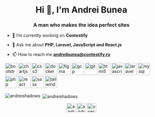 <h1 align="center">Hi 👋, I'm Andrei Bunea</h1>
<h3 align="center">A man who makes the idea perfect sites</h3>

- 🔭 I’m currently working on **Contestify**

- 💬 Ask me about **PHP, Laravel, JavaScript and React.js**

- 📫 How to reach me **andreibunea@contestify.ro**

<p align="left"><img src="https://devicons.github.io/devicon/devicon.git/icons/bootstrap/bootstrap-plain.svg" alt="bootstrap" width="40" height="40"/> <img src="https://www.chartjs.org/media/logo-title.svg" alt="chartjs" width="40" height="40"/> <img src="https://devicons.github.io/devicon/devicon.git/icons/css3/css3-original-wordmark.svg" alt="css3" width="40" height="40"/> <img src="https://devicons.github.io/devicon/devicon.git/icons/docker/docker-original-wordmark.svg" alt="docker" width="40" height="40"/> <img src="https://www.vectorlogo.zone/logos/figma/figma-icon.svg" alt="figma" width="40" height="40"/> <img src="https://www.vectorlogo.zone/logos/google_cloud/google_cloud-icon.svg" alt="gcp" width="40" height="40"/> <img src="https://www.vectorlogo.zone/logos/git-scm/git-scm-icon.svg" alt="git" width="40" height="40"/> <img src="https://devicons.github.io/devicon/devicon.git/icons/html5/html5-original-wordmark.svg" alt="html5" width="40" height="40"/> <img src="https://devicons.github.io/devicon/devicon.git/icons/javascript/javascript-original.svg" alt="javascript" width="40" height="40"/> <img src="https://devicons.github.io/devicon/devicon.git/icons/laravel/laravel-plain-wordmark.svg" alt="laravel" width="40" height="40"/> <img src="https://devicons.github.io/devicon/devicon.git/icons/mysql/mysql-original-wordmark.svg" alt="mysql" width="40" height="40"/> <img src="https://devicons.github.io/devicon/devicon.git/icons/php/php-original.svg" alt="php" width="40" height="40"/> <img src="https://devicons.github.io/devicon/devicon.git/icons/react/react-original-wordmark.svg" alt="react" width="40" height="40"/> <img src="https://devicons.github.io/devicon/devicon.git/icons/sass/sass-original.svg" alt="sass" width="40" height="40"/> <img src="https://www.vectorlogo.zone/logos/tailwindcss/tailwindcss-icon.svg" alt="tailwind" width="40" height="40"/></p><p><img align="left" src="https://github-readme-stats.vercel.app/api/top-langs/?username=andreishadows&layout=compact&hide=html" alt="andreishadows" /></p>

<p>&nbsp;<img align="center" src="https://github-readme-stats.vercel.app/api?username=andreishadows&show_icons=true" alt="andreishadows" /></p>

<p align="center">
<a href="https://dev.to/andreishadows" target="blank"><img align="center" src="https://cdn.jsdelivr.net/npm/simple-icons@3.0.1/icons/dev-dot-to.svg" alt="andreishadows" height="30" width="30" /></a>
<a href="https://linkedin.com/in/andrei bunea" target="blank"><img align="center" src="https://cdn.jsdelivr.net/npm/simple-icons@3.0.1/icons/linkedin.svg" alt="andrei bunea" height="30" width="30" /></a>
<a href="https://stackoverflow.com/users/user:12614541" target="blank"><img align="center" src="https://cdn.jsdelivr.net/npm/simple-icons@3.0.1/icons/stackoverflow.svg" alt="user:12614541" height="30" width="30" /></a>
</p>
